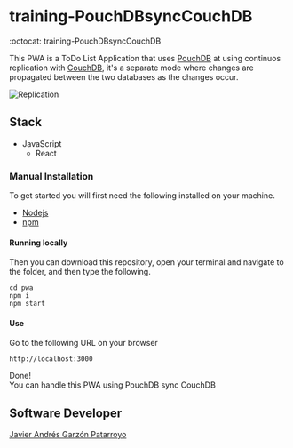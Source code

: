 # training-PouchDBsyncCouchDB
:octocat: training-PouchDBsyncCouchDB

This PWA is a ToDo List Application that uses [PouchDB](https://pouchdb.com) at using continuos
replication with [CouchDB](https://couchdb.apache.org), it's a separate mode where changes are
propagated between the two databases as the changes occur.

![Replication](https://pouchdb.com/static/img/offline_replication.gif)

## Stack
* JavaScript
  - React

### Manual Installation
To get started you will first need the following installed on your machine.
* [Nodejs](https://nodejs.org)
* [npm](https://www.npmjs.com/)
#### Running locally
Then you can download this repository, open your terminal and navigate
to the folder, and then type the following.
```
cd pwa
npm i
npm start
```
#### Use
Go to the following URL on your browser
```
http://localhost:3000
```
Done!  
You can handle this PWA using PouchDB sync CouchDB

## Software Developer
[Javier Andrés Garzón Patarroyo](https://www.javierandresgp.com)
